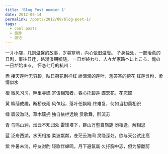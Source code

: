 ```yaml
---
title: 'Blog Post number 1'
date: 2012-08-14
permalink: /posts/2012/08/blog-post-1/
tags:
  - cool posts
  - 旅游
  - 游记
---
```


一爿小店，几则温馨的故事，岁暮寒峭，内心依旧温暖。
孑身独处，一部治愈的日剧，事往日迁，路漫漫期卿随。
一日が終わり、人々が家路へにところ、俺の一日が始まる。
怀恋七月的杭州：

赤
接天莲叶无穷碧，映日荷花别样红
娇滴滴的莲叶，羞答答的荷花
红莲含粉，柔情似水

橙
微风习习，畔里寻蝶
寄语相知者，春心托碧莲
蝶恋花，花恋蝶

黄
柳荫成趣，断桥夜雨
风乍起，落叶任飘飏
终难复，何如当初莫相识

绿
碧波潋滟，草木簇拥
独自依栏远眺
赏歌舞，醉流苏

青
鸟鸣山涧，烟云不知归处
雷锋塔下，群山万壑自旖旎
盼相逢，解相思

蓝
泛舟西湖，水天相接
柔波粼粼，苍茫云海间
灵隐深处，欲与天公试比高

紫
仲暑未消，呼友对酌
轻歌伴蝉鸣，月下遍氤氲
久抒胸中志，但为醉酩酊

